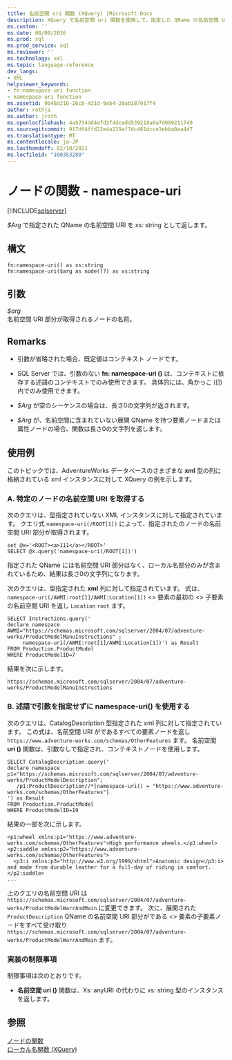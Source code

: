 ```yaml
---
title: 名前空間 uri 関数 (XQuery) |Microsoft Docs
description: XQuery で名前空間 uri 関数を使用して、指定した QName の名前空間 URI を返す方法について説明します。
ms.custom: ''
ms.date: 08/09/2016
ms.prod: sql
ms.prod_service: sql
ms.reviewer: ''
ms.technology: xml
ms.topic: language-reference
dev_langs:
- XML
helpviewer_keywords:
- fn:namespace-uri function
- namespace-uri function
ms.assetid: 9b48d216-26c8-431d-9ab4-20ab187917f4
author: rothja
ms.author: jroth
ms.openlocfilehash: 4a9734dd4efd2f4dcedd539218a0a7d989211749
ms.sourcegitcommit: 917df4ffd22e4a229af7dc481dcce3ebba0aa4d7
ms.translationtype: MT
ms.contentlocale: ja-JP
ms.lasthandoff: 02/10/2021
ms.locfileid: "100353280"
---
```

# <a name="functions-on-nodes---namespace-uri"></a>ノードの関数 - namespace-uri
[!INCLUDE[sqlserver](../includes/applies-to-version/sqlserver.md)]

  *$Arg* で指定された QName の名前空間 URI を xs: string として返します。  
  
## <a name="syntax"></a>構文  
  
```  
fn:namespace-uri() as xs:string  
fn:namespace-uri($arg as node()?) as xs:string  
```  
  
## <a name="arguments"></a>引数  
 *$arg*  
 名前空間 URI 部分が取得されるノードの名前。  
  
## <a name="remarks"></a>Remarks  
  
-   引数が省略された場合、既定値はコンテキスト ノードです。  
  
-   SQL Server では、引数のない **fn: namespace-uri ()** は、コンテキストに依存する述語のコンテキストでのみ使用できます。 具体的には、角かっこ ([]) 内でのみ使用できます。  
  
-   *$Arg* が空のシーケンスの場合は、長さ0の文字列が返されます。  
  
-   *$Arg* が、名前空間に含まれていない展開 QName を持つ要素ノードまたは属性ノードの場合、関数は長さ0の文字列を返します。  
  
## <a name="examples"></a>使用例  
 このトピックでは、AdventureWorks データベースのさまざまな **xml** 型の列に格納されている xml インスタンスに対して XQuery の例を示します。  
  
### <a name="a-retrieve-namespace-uri-of-a-specific-node"></a>A. 特定のノードの名前空間 URI を取得する  
 次のクエリは、型指定されていない XML インスタンスに対して指定されています。 クエリ式 `namespace-uri(/ROOT[1])` によって、指定されたのノードの名前空間 URI 部分が取得されます。  
  
```  
set @x='<ROOT><a>111</a></ROOT>'  
SELECT @x.query('namespace-uri(/ROOT[1])')  
```  
  
 指定された QName には名前空間 URI 部分はなく、ローカル名部分のみが含まれているため、結果は長さ0の文字列になります。  
  
 次のクエリは、型指定された **xml** 列に対して指定されています。 式は、 `namespace-uri(/AWMI:root[1]/AWMI:Location[1])` <> 要素の最初の <> 子要素の名前空間 URI を返し `Location` `root` ます。  
  
```  
SELECT Instructions.query('  
declare namespace AWMI="https://schemas.microsoft.com/sqlserver/2004/07/adventure-works/ProductModelManuInstructions" ;  
     namespace-uri(/AWMI:root[1]/AWMI:Location[1])') as Result  
FROM Production.ProductModel  
WHERE ProductModelID=7  
```  
  
 結果を次に示します。  
  
```  
https://schemas.microsoft.com/sqlserver/2004/07/adventure-works/ProductModelManuInstructions  
```  
  
### <a name="b-using-namespace-uri-without-argument-in-a-predicate"></a>B. 述語で引数を指定せずに namespace-uri() を使用する  
 次のクエリは、CatalogDescription 型指定された xml 列に対して指定されています。 この式は、名前空間 URI がであるすべての要素ノードを返し `https://www.adventure-works.com/schemas/OtherFeatures` ます。 名前空間 **uri ()** 関数は、引数なしで指定され、コンテキストノードを使用します。  
  
```  
SELECT CatalogDescription.query('  
declare namespace p1="https://schemas.microsoft.com/sqlserver/2004/07/adventure-works/ProductModelDescription";  
   /p1:ProductDescription//*[namespace-uri() = "https://www.adventure-works.com/schemas/OtherFeatures"]  
') as Result  
FROM Production.ProductModel  
WHERE ProductModelID=19  
```  
  
 結果の一部を次に示します。  
  
```  
<p1:wheel xmlns:p1="https://www.adventure-works.com/schemas/OtherFeatures">High performance wheels.</p1:wheel>  
<p2:saddle xmlns:p2="https://www.adventure-works.com/schemas/OtherFeatures">  
  <p3:i xmlns:p3="http://www.w3.org/1999/xhtml">Anatomic design</p3:i> and made from durable leather for a full-day of riding in comfort.</p2:saddle>  
...  
```  
  
 上のクエリの名前空間 URI は `https://schemas.microsoft.com/sqlserver/2004/07/adventure-works/ProductModelWarrAndMain` に変更できます。 次に、展開された `ProductDescription` QName の名前空間 URI 部分がである <> 要素の子要素ノードをすべて受け取り `https://schemas.microsoft.com/sqlserver/2004/07/adventure-works/ProductModelWarrAndMain` ます。  
  
### <a name="implementation-limitations"></a>実装の制限事項  
 制限事項は次のとおりです。  
  
-   **名前空間 uri ()** 関数は、Xs: anyURI の代わりに xs: string 型のインスタンスを返します。  
  
## <a name="see-also"></a>参照  
 [ノードの関数](./xquery-functions-against-the-xml-data-type.md)   
 [ローカル名関数 &#40;XQuery&#41;](../xquery/functions-on-nodes-local-name.md)  
  
